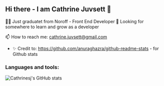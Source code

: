 ## Hi there - I am Cathrine Juvsett 👋

👩‍🎓 Just graduatet from Noroff - Front End Developer
🌱 Looking for somewhere to learn and grow as a developer

📫 How to reach me: cathrine.juvsett@gmail.com

- ✨ Credit to: https://github.com/anuraghazra/github-readme-stats - for Github stats

### Languages and tools: 


![Cathrinesj's GitHub stats](https://github-readme-stats.vercel.app/api?username=anuraghazra&show_icons=true&theme=tokyonight)
